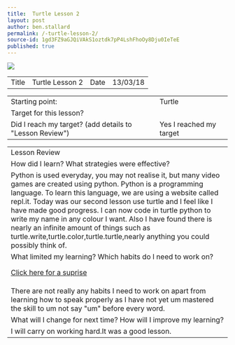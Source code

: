 ```yaml
---
title:  Turtle Lesson 2
layout: post
author: ben.stallard
permalink: /-turtle-lesson-2/
source-id: 1gd3FZ9aGJQiVAkS1oztdk7pP4LshFhoOy8Dju0IeTeE
published: true
---
```

<img src="https://github.com/benstallard/benstallard.github.io/blob/master/images/Other-python-icon.png?raw=true">
<table>
  <tr>
    <td>Title</td>
    <td>Turtle Lesson 2</td>
    <td>Date</td>
    <td>13/03/18</td>
  </tr>
</table>


<table>
  <tr>
    <td>Starting point:</td>
    <td>Turtle</td>
  </tr>
  <tr>
    <td>Target for this lesson?</td>
    <td></td>
  </tr>
  <tr>
    <td>Did I reach my target? 
(add details to "Lesson Review")</td>
    <td> Yes I reached my target</td>
  </tr>
</table>


<table>
  <tr>
    <td>Lesson Review</td>
  </tr>
  <tr>
    <td>How did I learn? What strategies were effective? </td>
  </tr>
  <tr>
    <td>Python is used everyday, you may not realise it, but many video games are created using python. Python is a programming language. To learn this language, we are using a website called repl.it.
Today was our second lesson use turtle and I feel like I have made good progress. I can now code in turtle python to write my name in any colour I want. Also I have found there is nearly an infinite amount of things such as turtle.write,turtle.color,turtle.turtle,nearly anything you could possibly think of.</td>
  </tr>
  <tr>
    <td>What limited my learning? Which habits do I need to work on?
    <a href="https://benstallard.github.io/turtle-lesson-1/"> <p class="b">Click here for a suprise </p> </a></td>
  </tr>
  <tr>
    <td>There are not really any habits I need to work on apart from learning how to speak properly as I have not yet um mastered the skill to um not say "um" before every word.</td>
  </tr>
  <tr>
    <td>What will I change for next time? How will I improve my learning?</td>
  </tr>
  <tr>
    <td>I will carry on working hard.It was a good lesson.</td>
  </tr>
</table>


